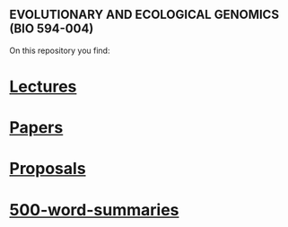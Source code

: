 

## EVOLUTIONARY AND ECOLOGICAL GENOMICS (BIO 594-004)

On this repository you find:

# [Lectures](https://github.com/pradac/BIO594_2019/blob/master/Lectures)

# [Papers](https://github.com/pradac/BIO594_2019/blob/master/Papers)

# [Proposals](https://github.com/pradac/BIO594_2019/blob/master/Proposals)

# [500-word-summaries](https://github.com/pradac/BIO594_2019/blob/master/500-word-summaries)
